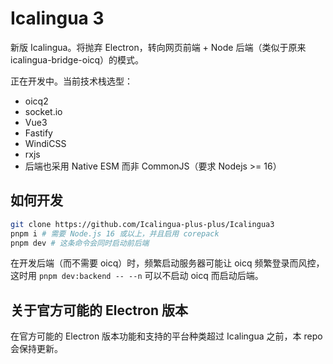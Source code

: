 # Icalingua 3

新版 Icalingua。将抛弃 Electron，转向网页前端 + Node 后端（类似于原来 icalingua-bridge-oicq）的模式。

正在开发中。当前技术栈选型：

- oicq2
- socket.io
- Vue3
- Fastify
- WindiCSS
- rxjs
- 后端也采用 Native ESM 而非 CommonJS（要求 Nodejs >= 16）

## 如何开发

```bash
git clone https://github.com/Icalingua-plus-plus/Icalingua3
pnpm i # 需要 Node.js 16 或以上，并且启用 corepack
pnpm dev # 这条命令会同时启动前后端
```

在开发后端（而不需要 oicq）时，频繁启动服务器可能让 oicq 频繁登录而风控，这时用 `pnpm dev:backend -- --n` 可以不启动 oicq 而启动后端。

## 关于官方可能的 Electron 版本

在官方可能的 Electron 版本功能和支持的平台种类超过 Icalingua 之前，本 repo 会保持更新。
